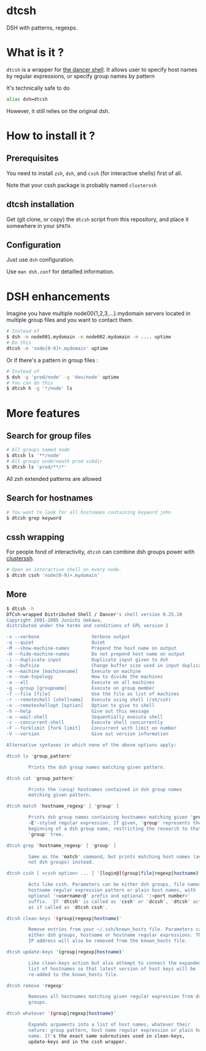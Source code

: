 # dtcsh
DSH with patterns, regexps.

# What is it ?

`dtcsh` is a wrapper for
[the dancer shell](https://www.netfort.gr.jp/~dancer/software/dsh.html.en). It
allows user to specify host names by regular expressions, or specify
group names by pattern

It's technically safe to do
```bash
alias dsh=dtcsh
```

However, it still relies on the original dsh.

# How to install it ?

## Prerequisites

You need to install `zsh`, `dsh`, and `cssh` (for interactive shells) first of all.

Note that your cssh package is probably named `clusterssh`

## dtcsh installation

Get (git clone, or copy) the `dtcsh` script from this repository, and place it somewhere in your `$PATH`.

## Configuration

Just use `dsh` configuration.

Use `man dsh.conf` for detailled information.

# DSH enhancements

Imagine you have multiple node00{1,2,3,...}.mydomain servers located in multiple group files and you want to contact them.

```bash
# Instead of 
$ dsh -m node001.mydomain -m node002.mydomain -m .... uptime
# Do this
dtcsh -m 'node[0-9]+.mydomain' uptime
```

Or if there's a pattern in group files :

```bash
# Instead of 
$ dsh -g 'prod/node' -g 'dev/node' uptime
# You can do this
$ dtcsh h -g '*/node' ls
```

# More features

## Search for group files
```bash
# All groups named node
$ dtcsh ls '**/node'
# All groups underneath prod subdir
$ dtcsh ls 'prod/**/*'
```

All zsh extended patterns are allowed

## Search for hostnames
```bash
# You want to look for all hostnames containing keyword john
$ dtcsh grep keyword
```

## cssh wrapping

For people fond of interactivity, `dtcsh` can combine dsh groups power
with [clusterssh](https://github.com/duncs/clusterssh/wiki).

```bash
# Open an interactive shell on every node.
$ dtcsh cssh 'node[0-9]+.mydomain'
```

## More

```bash
$ dtcsh -h
DTCsh-wrapped Distributed Shell / Dancer's shell version 0.25.10 
Copyright 2001-2005 Junichi Uekawa, 
distributed under the terms and conditions of GPL version 2

-v --verbose                   Verbose output
-q --quiet                     Quiet
-M --show-machine-names        Prepend the host name on output
-H --hide-machine-names        Do not prepend host name on output
-i --duplicate-input           Duplicate input given to dsh
-b --bufsize                   Change buffer size used in input duplication
-m --machine [machinename]     Execute on machine
-n --num-topology              How to divide the machines
-a --all                       Execute on all machines
-g --group [groupname]         Execute on group member
-f --file [file]               Use the file as list of machines
-r --remoteshell [shellname]   Execute using shell (rsh/ssh)
-o --remoteshellopt [option]   Option to give to shell 
-h --help                      Give out this message
-w --wait-shell                Sequentially execute shell
-c --concurrent-shell          Execute shell concurrently
-F --forklimit [fork limit]    Concurrent with limit on number
-V --version                   Give out version information

Alternative syntaxes in which none of the above options apply:

dtcsh ls 'group_pattern'

        Prints the dsh group names matching given pattern.

dtcsh cat 'group_pattern'

        Prints the (uniq) hostnames contained in dsh group names
        matching given pattern.

dtcsh match 'hostname_regexp' [ 'group' ]

        Prints dsh group names containing hostnames matching given 'grep
        -E'-styled regular expression. If given, 'group' represents the
        beginning of a dsh group name, restricting the research to that
        'group' tree.

dtcsh grep 'hostname_regexp' [ 'group' ]

        Same as the 'match' command, but prints matching host names (and
        not dsh groups) instead.

dtcsh cssh [ <cssh option> ... ] '[login@](group|file|regexp|hostname)[:port]'

        Acts like cssh. Parameters can be either dsh groups, file names,
        hostname regular expression pattern or plain host names, with
        optional '<username>@' prefix and optional ':<port number>'
        suffix.  If 'dtcsh' is called as 'cssh' or 'dcssh', 'dtcsh' acts
        as if called as 'dtcsh cssh'.

dtcsh clean-keys '(group|regexp|hostname)'

        Remove entries from your ~/.ssh/known_hosts file. Parameters can be
        either dsh groups, hostname or hostname regular expressions. The
        IP address will also be removed from the known_hosts file.

dtcsh update-keys '(group|regexp|hostname)'

        Like clean-keys action but also attempt to connect the expanded
        list of hostnames so that latest version of host keys will be
        re-added to the known_hosts file.

dtcsh remove 'regexp'

        Removes all hostnames matching given regular expression from dsh
        groups.

dtcsh whatever '(group|regexp|hostname)'

        Expands arguments into a list of host names, whatever their
        nature: group pattern, host name regular expression or plain host
        name. It's the exact same subroutines used in clean-keys,
        update-keys and in the cssh wrapper.

```
